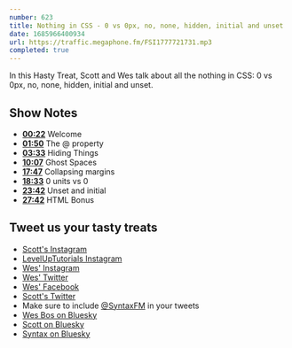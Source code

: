 ```yaml
---
number: 623
title: Nothing in CSS - 0 vs 0px, no, none, hidden, initial and unset
date: 1685966400934
url: https://traffic.megaphone.fm/FSI1777721731.mp3
completed: true
---
```


In this Hasty Treat, Scott and Wes talk about all the nothing in CSS: 0 vs 0px, no, none, hidden, initial and unset.

## Show Notes

* **[00:22](#t=00:22)** Welcome
* **[01:50](#t=01:50)** The @ property
* **[03:33](#t=03:33)** Hiding Things
* **[10:07](#t=10:07)** Ghost Spaces
* **[17:47](#t=17:47)** Collapsing margins
* **[18:33](#t=18:33)** 0 units vs 0
* **[23:42](#t=23:42)** Unset and initial
* **[27:42](#t=27:42)** HTML Bonus

## Tweet us your tasty treats

* [Scott's Instagram](https://www.instagram.com/stolinski/)
* [LevelUpTutorials Instagram](https://www.instagram.com/LevelUpTutorials/)
* [Wes' Instagram](https://www.instagram.com/wesbos/)
* [Wes' Twitter](https://twitter.com/wesbos)
* [Wes' Facebook](https://www.facebook.com/wesbos.developer)
* [Scott's Twitter](https://twitter.com/stolinski)
* Make sure to include [@SyntaxFM](https://twitter.com/SyntaxFM) in your tweets
* [Wes Bos on Bluesky](https://bsky.app/profile/syntax.fm/wesbos.com)
* [Scott on Bluesky](https://bsky.app/profile/tolin.ski)
* [Syntax on Bluesky](https://bsky.app/profile/syntax.fm)
